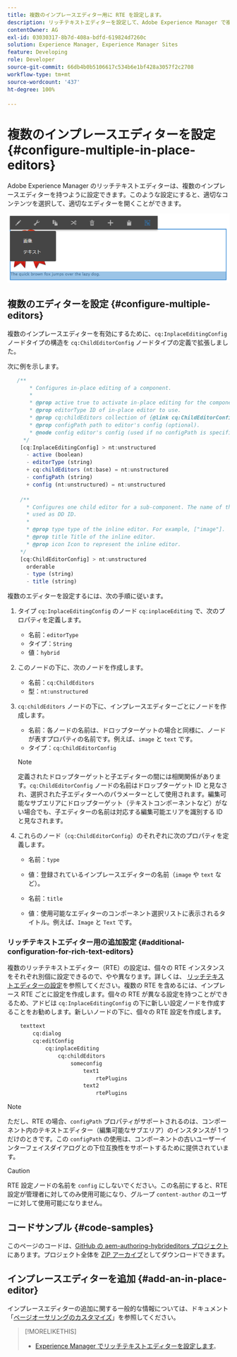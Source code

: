 ```yaml
---
title: 複数のインプレースエディター用に RTE を設定します。
description: リッチテキストエディターを設定して、Adobe Experience Manager で複数のインプレースエディターを作成します。
contentOwner: AG
exl-id: 03030317-8b7d-408a-bdfd-619824d7260c
solution: Experience Manager, Experience Manager Sites
feature: Developing
role: Developer
source-git-commit: 66db4b0b5106617c534b6e1bf428a3057f2c2708
workflow-type: tm+mt
source-wordcount: '437'
ht-degree: 100%

---
```


# 複数のインプレースエディターを設定 {#configure-multiple-in-place-editors}

Adobe Experience Manager のリッチテキストエディターは、複数のインプレースエディターを持つように設定できます。このような設定にすると、適切なコンテンツを選択して、適切なエディターを開くことができます。

![特定のインプレースエディター](assets/rte-inplace-editor.png)

## 複数のエディターを設定 {#configure-multiple-editors}

複数のインプレースエディターを有効にするために、`cq:InplaceEditingConfig` ノードタイプの構造を `cq:ChildEditorConfig` ノードタイプの定義で拡張しました。

次に例を示します。

```js
   /**
       * Configures in-place editing of a component.
       *
       * @prop active true to activate in-place editing for the component.
       * @prop editorType ID of in-place editor to use.
       * @prop cq:childEditors collection of {@link cq:ChildEditorConfig} nodes.
       * @prop configPath path to editor's config (optional).
       * @node config editor's config (used if no configPath is specified; optional).
     */
    [cq:InplaceEditingConfig] > nt:unstructured
      - active (boolean)
      - editorType (string)
      + cq:childEditors (nt:base) = nt:unstructured
      - configPath (string)
      + config (nt:unstructured) = nt:unstructured

    /**
      * Configures one child editor for a sub-component. The name of the this node is
      * used as DD ID.
      *
      * @prop type type of the inline editor. For example, ["image"].
      * @prop title Title of the inline editor.
      * @prop icon Icon to represent the inline editor.
    */
    [cq:ChildEditorConfig] > nt:unstructured
      orderable
      - type (string)
      - title (string)
```

複数のエディターを設定するには、次の手順に従います。

1. タイプ `cq:InplaceEditingConfig` のノード `cq:inplaceEditing` で、次のプロパティを定義します。

   * 名前：`editorType`
   * タイプ：`String`
   * 値：`hybrid`

1. このノードの下に、次のノードを作成します。

   * 名前：`cq:ChildEditors`
   * 型：`nt:unstructured`

1. `cq:childEditors` ノードの下に、インプレースエディターごとにノードを作成します。

   * 名前：各ノードの名前は、ドロップターゲットの場合と同様に、ノードが表すプロパティの名前です。例えば、`image` と `text` です。
   * タイプ：`cq:ChildEditorConfig`

   >[!NOTE]
   >
   >定義されたドロップターゲットと子エディターの間には相関関係があります。`cq:ChildEditorConfig` ノードの名前はドロップターゲット ID と見なされ、選択された子エディターへのパラメーターとして使用されます。編集可能なサブエリアにドロップターゲット（テキストコンポーネントなど）がない場合でも、子エディターの名前は対応する編集可能エリアを識別する ID と見なされます。

1. これらのノード（`cq:ChildEditorConfig`）のそれぞれに次のプロパティを定義します。

   * 名前：`type`
   * 値：登録されているインプレースエディターの名前（`image` や `text` など）。

   * 名前：`title`
   * 値：使用可能なエディターのコンポーネント選択リストに表示されるタイトル。例えば、`Image` と `Text` です。

### リッチテキストエディター用の追加設定 {#additional-configuration-for-rich-text-editors}

複数のリッチテキストエディター（RTE）の設定は、個々の RTE インスタンスをそれぞれ別個に設定できるので、やや異なります。詳しくは、 [リッチテキストエディターの設定](/help/sites-administering/rich-text-editor.md)を参照してください。複数の RTE を含めるには、インプレース RTE ごとに設定を作成します。個々の RTE が異なる設定を持つことができるため、アドビは `cq:InplaceEditingConfig` の下に新しい設定ノードを作成することをお勧めします。新しいノードの下に、個々の RTE 設定を作成します。

```xml
    texttext
        cq:dialog
        cq:editConfig
            cq:inplaceEditing
                cq:childEditors
                    someconfig
                        text1
                            rtePlugins
                        text2
                            rtePlugins
```

>[!NOTE]
>
>ただし、RTE の場合、`configPath` プロパティがサポートされるのは、コンポーネント内のテキストエディター（編集可能なサブエリア）のインスタンスが 1 つだけのときです。この `configPath` の使用は、コンポーネントの古いユーザーインターフェイスダイアログとの下位互換性をサポートするために提供されています。

>[!CAUTION]
>
>RTE 設定ノードの名前を `config` にしないでください。この名前にすると、RTE 設定が管理者に対してのみ使用可能になり、グループ `content-author` のユーザーに対して使用可能になりません。

## コードサンプル {#code-samples}

このページのコードは、[GitHub の aem-authoring-hybrideditors プロジェクト](https://github.com/Adobe-Marketing-Cloud/aem-authoring-hybrideditors)にあります。プロジェクト全体を [ZIP アーカイブ](https://github.com/Adobe-Marketing-Cloud/aem-authoring-hybrideditors/archive/master.zip)としてダウンロードできます。

## インプレースエディターを追加 {#add-an-in-place-editor}

インプレースエディターの追加に関する一般的な情報については、ドキュメント「[ページオーサリングのカスタマイズ](/help/sites-developing/customizing-page-authoring-touch.md#add-new-in-place-editor)」を参照してください。

>[!MORELIKETHIS]
>
>* [Experience Manager でリッチテキストエディターを設定します](/help/sites-administering/rich-text-editor.md)。
